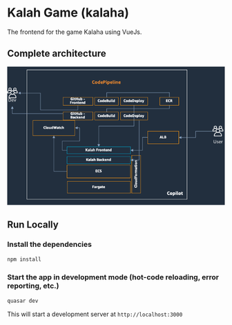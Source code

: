 # Kalah Game (kalaha)

The frontend for the game Kalaha using VueJs.

## Complete architecture

![Architecture](https://github.com/DaviRolim/kalah_frontend/blob/main/kalah-architecture.png?raw=true)

## Run Locally

### Install the dependencies

```bash
npm install
```

### Start the app in development mode (hot-code reloading, error reporting, etc.)

```bash
quasar dev
```

This will start a development server at `http://localhost:3000`
